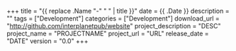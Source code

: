 +++
title = "{{ replace .Name "-" " " | title }}"
date = {{ .Date }}
description = ""
tags = ["Development"]
categories = ["Development"]
download_url = "http://github.com/interplanetpub/website"
project_description = "DESC"
project_name = "PROJECTNAME"
project_url = "URL"
release_date = "DATE"
version = "0.0"
+++
